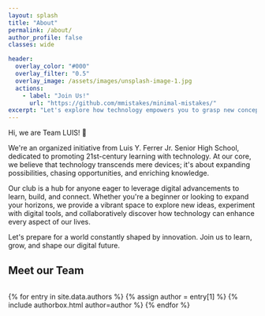 ```yaml
---
layout: splash
title: "About"
permalink: /about/
author_profile: false
classes: wide

header:
  overlay_color: "#000"
  overlay_filter: "0.5"
  overlay_image: /assets/images/unsplash-image-1.jpg
  actions:
    - label: "Join Us!"
      url: "https://github.com/mmistakes/minimal-mistakes/"
excerpt: "Let's explore how technology empowers you to grasp new concepts and bring your ideas to life, no matter your field."
---
```


<style>
.author-grid {
  display: grid;
  grid-template-columns: repeat(auto-fit, minmax(240px, 1fr));
  gap: 2rem;
  margin-top: 2rem;
}
.author-box {
  display: flex;
  flex-direction: column;
  align-items: center;
  text-align: center;
}
.author-avatar {
  width: 96px;
  height: 96px;
  border-radius: 50%;
  margin-bottom: 1rem;
}
.author-details h3 {
  margin: 0.2rem 0;
}
.author-links a {
  margin: 0 0.3rem;
  color: inherit;
}
</style>

Hi, we are Team LUIS! 👋

We're an organized initiative from Luis Y. Ferrer Jr. Senior High School, dedicated to promoting 21st-century learning with technology. At our core, we believe that technology transcends mere devices; it's about expanding possibilities, chasing opportunities, and enriching knowledge.

Our club is a hub for anyone eager to leverage digital advancements to learn, build, and connect. Whether you're a beginner or looking to expand your horizons, we provide a vibrant space to explore new ideas, experiment with digital tools, and collaboratively discover how technology can enhance every aspect of our lives.

Let's prepare for a world constantly shaped by innovation. Join us to learn, grow, and shape our digital future.

## Meet our Team

<div class="author-grid">
  {% for entry in site.data.authors %}
    {% assign author = entry[1] %}
    {% include authorbox.html author=author %}
  {% endfor %}
</div>

